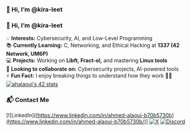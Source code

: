 ### 👋 Hi, I’m **@kira-leet**  
### 👋 Hi, I’m **@kira-leet**  
💡 **Interests:** Cybersecurity, AI, and Low-Level Programming  
📚 **Currently Learning:** C, Networking, and Ethical Hacking at **1337 (42 Network, UM6P)**  
💻 **Projects:** Working on **Libft, Fract-ol,** and mastering **Linux tools**  
🤝 **Looking to collaborate on:** Cybersecurity projects, AI-powered tools  
⚡ **Fun Fact:** I enjoy breaking things to understand how they work 🐱‍💻  
[![ahalaoui's 42 stats](https://badge.mediaplus.ma/darkblue/ahalaoui)](https://github.com/oakoudad/badge42)
### 📬 Contact Me  
[![LinkedIn]([https://www.linkedin.com/in/ahmed-alaoui-b70b5730b](https://www.linkedin.com/in/ahmed-alaoui-b70b5730b/)]  [![X](https://img.shields.io/badge/X-%23171717.svg?&style=for-the-badge&logo=twitter&logoColor=white)](https://twitter.com/YOUR_X) [![Discord](https://img.shields.io/badge/Discord-%235865F2.svg?&style=for-the-badge&logo=discord&logoColor=white)](https://discordapp.com/users/YOUR_DISCORD_ID)  
